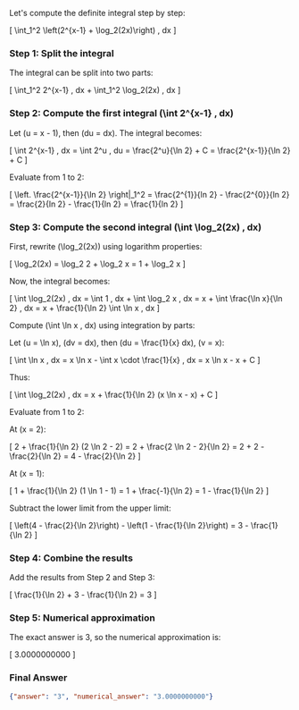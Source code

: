 Let's compute the definite integral step by step:

\[
\int_1^2 \left(2^{x-1} + \log_2(2x)\right) \, dx
\]

### Step 1: Split the integral
The integral can be split into two parts:

\[
\int_1^2 2^{x-1} \, dx + \int_1^2 \log_2(2x) \, dx
\]

### Step 2: Compute the first integral \(\int 2^{x-1} \, dx\)
Let \(u = x - 1\), then \(du = dx\). The integral becomes:

\[
\int 2^{x-1} \, dx = \int 2^u \, du = \frac{2^u}{\ln 2} + C = \frac{2^{x-1}}{\ln 2} + C
\]

Evaluate from 1 to 2:

\[
\left. \frac{2^{x-1}}{\ln 2} \right|_1^2 = \frac{2^{1}}{ln 2} - \frac{2^{0}}{ln 2} = \frac{2}{ln 2} - \frac{1}{ln 2} = \frac{1}{ln 2}
\]

### Step 3: Compute the second integral \(\int \log_2(2x) \, dx\)
First, rewrite \(\log_2(2x)\) using logarithm properties:

\[
\log_2(2x) = \log_2 2 + \log_2 x = 1 + \log_2 x
\]

Now, the integral becomes:

\[
\int \log_2(2x) \, dx = \int 1 \, dx + \int \log_2 x \, dx = x + \int \frac{\ln x}{\ln 2} \, dx = x + \frac{1}{\ln 2} \int \ln x \, dx
\]

Compute \(\int \ln x \, dx\) using integration by parts:

Let \(u = \ln x\), \(dv = dx\), then \(du = \frac{1}{x} dx\), \(v = x\):

\[
\int \ln x \, dx = x \ln x - \int x \cdot \frac{1}{x} \, dx = x \ln x - x + C
\]

Thus:

\[
\int \log_2(2x) \, dx = x + \frac{1}{\ln 2} (x \ln x - x) + C
\]

Evaluate from 1 to 2:

At \(x = 2\):

\[
2 + \frac{1}{\ln 2} (2 \ln 2 - 2) = 2 + \frac{2 \ln 2 - 2}{\ln 2} = 2 + 2 - \frac{2}{\ln 2} = 4 - \frac{2}{\ln 2}
\]

At \(x = 1\):

\[
1 + \frac{1}{\ln 2} (1 \ln 1 - 1) = 1 + \frac{-1}{\ln 2} = 1 - \frac{1}{\ln 2}
\]

Subtract the lower limit from the upper limit:

\[
\left(4 - \frac{2}{\ln 2}\right) - \left(1 - \frac{1}{\ln 2}\right) = 3 - \frac{1}{\ln 2}
\]

### Step 4: Combine the results
Add the results from Step 2 and Step 3:

\[
\frac{1}{\ln 2} + 3 - \frac{1}{\ln 2} = 3
\]

### Step 5: Numerical approximation
The exact answer is 3, so the numerical approximation is:

\[
3.0000000000
\]

### Final Answer
```json
{"answer": "3", "numerical_answer": "3.0000000000"}
```